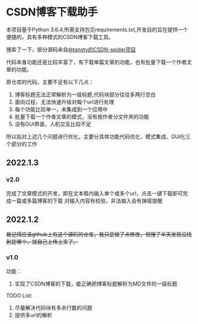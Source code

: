 # CSDN博客下载助手

本项目基于Python 3.6.4,所需支持包见requirements.txt,开发目的旨在提供一个便捷的，具有多种模式的CSDN博客下载工具。

搜索了一下，部分源码来自[@tansty的CSDN-spider项目](https://github.com/Tansty/CSDN-spider/)

代码本身功能还是比较丰富了，有下载单篇文章的功能，也有批量下载一个作者文章的功能。

原仓库的代码，主要不足有以下几点：
1.  博客标题无法正常解析为一级标题,代码块部分往往多两行空白
2.  面向过程，无法快速升级对每个url进行处理
3.  每个功能比较单一，未集成到一个应用中
4.  批量下载一个作者文章的模式，没有按作者分文件夹的功能
5.  没有GUI界面，人机交互比较不足

所以拟对上述几个问题进行优化，主要分具体功能代码优化、模式集成、GUI化三个部分的工作

## 2022.1.3

### v2.0

完成了文章模式的开发，即在文本框内输入单个或多个url，点击一键下载即可完成一篇或多篇博客的下载
对输入内容有校验，非法输入会有弹窗提醒

## 2022.1.2

~~我记得应该github上有这个源码的仓库，我只是做了点修改，但搜了半天发现没找到是哪个，就自己上传上来了。~~

### v1.0
功能：
1. 实现了CSDN博客的下载，能正确把博客标题解析为MD文件的一级标题

TODO List:
1.  尽量解决代码块有多余行数的问题
2.  提供多url的解析